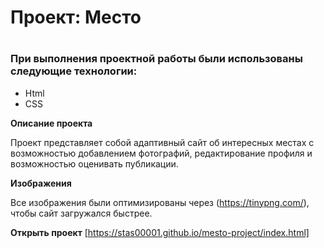 # Проект: Место
#
### При выполнения проектной работы были использованы следующие технологии:
* Html
* CSS

**Описание проекта**

Проект представляет собой адаптивный сайт об интересных местах с возможностью добавлением фотографий, редактирование профиля и возможностью оценивать публикации.

**Изображения**

Все изображения были оптимизированы через (https://tinypng.com/), чтобы сайт загружался быстрее.

**Открыть проект**
[https://stas00001.github.io/mesto-project/index.html]
